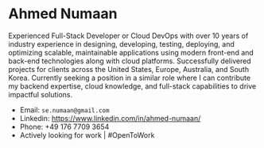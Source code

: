 # Ahmed Numaan


Experienced Full-Stack Developer or Cloud DevOps with over 10 years of industry experience in designing, developing, testing, deploying, and optimizing scalable, maintainable applications using modern front-end and back-end technologies along with cloud platforms. Successfully delivered projects for clients across the United States, Europe, Australia, and South Korea. Currently seeking a position in a similar role where I can contribute my backend expertise, cloud knowledge, and full-stack capabilities to drive impactful solutions.

- Email: `se.numaan@gmail.com`
- Linkedin: https://www.linkedin.com/in/ahmed-numaan/
- Phone: +49 176 7709 3654
- Actively looking for work | #OpenToWork

